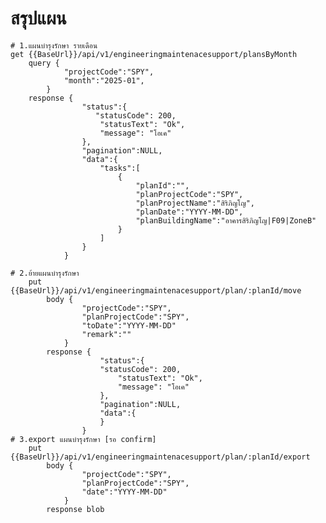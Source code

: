 # สรุปแผน

    # 1.แผนบำรุงรักษา รายเดือน
    get {{BaseUrl}}/api/v1/engineeringmaintenacesupport/plansByMonth
        query {
                "projectCode":"SPY",
                "month":"2025-01",
            }
        response {
                    "status":{
                       "statusCode": 200,
                        "statusText": "Ok",
                        "message": "โอเค" 
                    },
                    "pagination":NULL,
                    "data":{
                        "tasks":[
                            {
                                "planId":"",
                                "planProjectCode":"SPY",
                                "planProjectName":"สิริภิญโญ",
                                "planDate":"YYYY-MM-DD",
                                "planBuildingName":"อาคารสิริภิญโญ|F09|ZoneB"
                            }
                        ]
                    }
                }

    # 2.ย้ายแผนบำรุงรักษา
        put {{BaseUrl}}/api/v1/engineeringmaintenacesupport/plan/:planId/move
            body {
                    "projectCode":"SPY",
                    "planProjectCode":"SPY",
                    "toDate":"YYYY-MM-DD"
                    "remark":""
                }
            response {
                        "status":{
                        "statusCode": 200,
                            "statusText": "Ok",
                            "message": "โอเค" 
                        },
                        "pagination":NULL,
                        "data":{
                        }
                    }
    # 3.export แผนบำรุงรักษา [รอ confirm]
        put {{BaseUrl}}/api/v1/engineeringmaintenacesupport/plan/:planId/export
            body {
                    "projectCode":"SPY",
                    "planProjectCode":"SPY",
                    "date":"YYYY-MM-DD"
                }
            response blob
